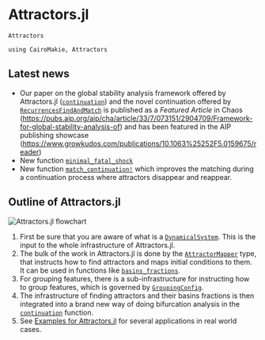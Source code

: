 # Attractors.jl

```@docs
Attractors
```

```@setup MAIN
using CairoMakie, Attractors
```

## Latest news

- Our paper on the global stability analysis framework offered by Attractors.jl ([`continuation`](@ref)) and the novel continuation offered by [`RecurrencesFindAndMatch`](@ref) is published as a _Featured Article_ in Chaos (https://pubs.aip.org/aip/cha/article/33/7/073151/2904709/Framework-for-global-stability-analysis-of) and has been featured in the AIP publishing showcase (https://www.growkudos.com/publications/10.1063%25252F5.0159675/reader)
- New function [`minimal_fatal_shock`](@ref)
- New function [`match_continuation!`](@ref) which improves the matching during a continuation process where attractors disappear and reappear.

## Outline of Attractors.jl

![Attractors.jl flowchart](https://github.com/JuliaDynamics/JuliaDynamics/blob/master/videos/attractors/attractorsjl_overview.png?raw=true)


1. First be sure that you are aware of what is a [`DynamicalSystem`](@ref). This is the input to the whole infrastructure of Attractors.jl.
2. The bulk of the work in Attractors.jl is done by the [`AttractorMapper`](@ref) type, that instructs how to find attractors and maps initial conditions to them. It can be used in functions like [`basins_fractions`](@ref).
3. For grouping features, there is a sub-infrastructure for instructing how to group features, which is governed by [`GroupingConfig`](@ref).
4. The infrastructure of finding attractors and their basins fractions is then integrated into a brand new way of doing bifurcation analysis in the [`continuation`](@ref) function.
5. See [Examples for Attractors.jl](@ref) for several applications in real world cases.
